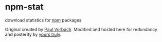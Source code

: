 npm-stat
========

download statistics for [npm](https://npmjs.org/) packages

Original created by [Paul Vorbach](http://github.com/pvorb). Modified and hosted
here for redundancy and posterity by [yours truly](http://github.com/kwhinnery).
